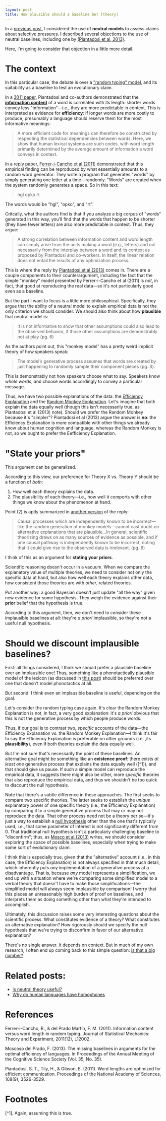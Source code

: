 ```yaml
---
layout: post
title: How plausible should a baseline be? [theory]
---
```


In a [previous post](https://seantrott.github.io/neutral/), I considered the use of **neutral models** to assess claims about selective pressures. I described several objections to the use of neutral baselines, including one by [(Piantadosi et al, 2013)](https://arxiv.org/pdf/1307.6726.pdf).

Here, I'm going to consider that objection in a little more detail.

# The context

In this particular case, the debate is over a ["random typing" model](https://en.wikipedia.org/wiki/Infinite_monkey_theorem), and its suitability as a baseilne to test an evolutionary claim. 

In a [2011 paper](https://www.pnas.org/content/108/9/3526.short), Piantadosi and co-authors demonstrated that the [**information content**](https://en.wikipedia.org/wiki/Information_content) of a word is correlated with its length: shorter words convey less "information"––i.e., they are more predictable in context. This is interpreted as evidence for **efficiency**: if longer words are more costly to produce, presumably a language should reserve them for the most informative meanings:

> A more efficient code for meanings can therefore be constructed by respecting the statistical dependencies between words. Here, we show that human lexical systems are such codes,
with word length primarily determined by the average amount of information a word conveys in context.

In a reply paper, [Ferrer-i-Cancho et al (2011)](https://arxiv.org/pdf/1209.1751.pdf) demonstrated that this empirical finding can be reproduced by what essentially amounts to a random word generator. They write a program that generates "words" by simply generating one letter at a time––randomly. "Words" are created when the system randomly generates a space. So in this text:

> hgl opko rt

The words would be "hgl", "opko", and "rt".

Critcally, what the authors find is that if you analyze a big corpus of "words" generated in this way, you'll find that the words that happen to be shorter (they have fewer letters) are also more predictable in context. Thus, they argue:

> A strong correlation between information content and word length can simply arise from the units making a word (e.g., letters) and not necessarily from the interplay between a word and its context as proposed by Piantadosi and co-workers. In itself, the linear relation does not entail the results of any optimization process.

This is where the reply by [Piantadosi et al (2013)](https://arxiv.org/pdf/1307.6726.pdf) comes in. There are a couple components to their counterargument, including the fact that the simple "monkey" model presented by Ferrer-i-Cancho et al (2011) is *not*, in fact, that good at reproducing the real data––so it's not particularly good even as a baseline. 

But the part I want to focus is a little more philosophical. Specifically, they argue that the ability of a neutral model to explain empirical data is not the only criterion we should consider. We should also think about how **plausible** that neutral model is: 

> It is not informative to show that other assumptions could also lead to the observed behavior, if those other assumptions are demonstrably not at play (pg. 6)

As the authors point out, this "monkey model" has a pretty weird implicit theory of how speakers speak: 

> The model’s generative process assumes that words are created by just happening to randomly sample their component pieces (pg. 3).

This is demonstrably not how speakers choose what to say. Speakers know *whole words*, and choose words accordingly to convey a particular message. 

Thus, we have two possible explanations of the data: the [Efficiency Explanation](https://arxiv.org/pdf/1307.6726.pdf) and the [Random Monkey Explanation](https://arxiv.org/pdf/1209.1751.pdf). Let's imagine that both explain the data equally well (though this isn't necessarily true, as Piantadosi et al (2013) note). Should we prefer the Random Monkey because it's "simpler"? Piantadosi et al (2013) argue the answer is **no**: the Efficiency Explanation is more compatible with other things we already know about human cognition and language, whereas the Random Monkey is not, so we ought to prefer the Eefficiency Explanation.

# "State your priors"

This argument can be generalized.

According to this view, our preference for Theory X vs. Theory Y should be a function of *both*:

1. How well each theory explains the data.  
2. The plausibility of each theory––i.e., how well it comports with other things we know about the phenomenon at hand.

Point (2) is aptly summarized in [another version](https://d1wqtxts1xzle7.cloudfront.net/30764547/__Information_content_versus_word_length_in_natural_language-with-cover-page-v2.pdf?Expires=1629307763&Signature=TBA1wBqbtwC~FN7j5nrg1UuADxp-FVcGwpPCp4ARd9PZ4oXSP63L~hqRYPINBPAAQ2-Oq2wmhZG3gtNoIRc5br74nI5ONlXZp-HHXp40m6i62CrhR8LpscISnmsfyW7b6firFXxhDWQ-k5QpEH4Fbef3mctx9DgEkijD87wCKNBy5NPz0CgNUEvRvIXIXJuoEUxpEHzv5Ar6RsS8U9fHCoyx1S89EBjfp-T72iIfUZ5fmkggxFO0tYFCSFrScin4NuI71ssiZ4mmRa2SEhaMuIoMoym63b1mA990BBl4jsY8dFQ5wymTMCtT74HPThUdJlvUzKrhWyIbFlli911kcw__&Key-Pair-Id=APKAJLOHF5GGSLRBV4ZA) of the reply: 

>  Causal processes which are independently known to be incorrect—like the random generation of monkey models—cannot cast doubt on alternative explanations that are plausible...In general, scientific theorizing draws on as many sources of evidence as possible, and if one causal pathway is independently known to be
incorrect, noting that it could give rise to the observed data is irrelevant. (pg. 6)

I think of this as an argument for **stating your priors**. 

Scientific reasoning doesn't occur in a vacuum. When we compare the explanatory value of multiple theories, we need to consider not only the specific data at hand, but also how well each theory explains other data, how consistent those theories are with *other*, related theories.

Put another way: a good Bayesian doesn't just update "all the way" given new evidence for some hypothesis. They weigh the evidence against their **prior** belief that the hypothesis is true.

According to this argument, then, we don't need to consider these implausible baselines at all: they're *a priori* implausible, so they're not a useful null hypothesis.

# Should we discount implausible baselines?

First: all things considered, I think we should prefer a plausible baseline over an implausible one! Thus, something like a phonotactically plausible model of the lexicon (as discussed in [this post](https://seantrott.github.io/homophones/)) should be preferred over one that doesn't model phonotactics at all.

But second: I think even an implausible baseline is useful, depending on the goal.

Let's consider the random typing case again. It's clear the Random Monkey Explanation is not, in fact, a very good explanation: it's *a priori* obvious that this is not the generative process by which people produce words.

Thus, if our goal is to contrast two, *specific* accounts of the data––the Efficiency Explanation vs. the Random Monkey Explanation––I think it's fair to say the Efficiency Explanation is preferable on other grounds (i.e. ,its **plausibility**), even if both theories explain the data equally well. 

But I'm not sure that's necessarily the point of these baselines. An alternative goal might be something like an **existence proof**: there exists *at least one* generative process that explains the data equally well ([^1]), and that should give us pause. If such a simple model can reproduce the empirical data, it suggests there might also be other, more *specific* theories that also reproduce the empirical data, and thus we shouldn't be too quick to discount the null hypothesis.

Note that there's a subtle difference in these approaches. The first seeks to compare two specific theories. The latter seeks to establish the *unique* explanatory power of one specific theory (i.e., the Efficiency Explanation) by comparing it to a simple generative process that may or may not reproduce the data. That other process need not be a theory per se––it's just a way to establish a [null hypothesis](https://en.wikipedia.org/wiki/Null_hypothesis) other than the one that's typically used, i.e., that some parameter of interest is not significantly different from 0. That traditional null hypothesis isn't a particularly challenging baseline to "disconfirm"; thus, as [Mosco et al (2013)](https://escholarship.org/content/qt7738n7cz/qt7738n7cz.pdf) writes, we should consider exploring the space of possible baselines, especially when trying to make some sort of evolutionary claim.

I think this is especially true, given that the "alternative" account (i.e., in this case, the Efficiency Explanation) is not always specified in that much detail, which inherently puts *any* implementation of a generative process at a disadvantage. That is, because *any* model represents a simplification, we end up with a situation where we're comparing some simplified model to a verbal theory that doesn't have to make those simplifications––the simplified model will always seem implausible by comparison! I worry that this places an unreasonably high burden of proof on baselines, and interprets them as doing something other than what they're intended to accomplish.

Ultimately, this discussion raises some very interesting questions about the scientific process. What constitutes evidence of a theory? What constitutes an alternative explanation? How rigorously should we specify the null hypothesis that we're trying to disconfirm in favor of our alternative explanation? 

There's no single answer. It depends on context. But in much of my own research, I often end up coming back to this simple question: [is that a big number?](http://www.isthatabignumber.com/)

# Related posts:

- [Is neutral theory useful?](https://seantrott.github.io/neutral/)   
- [Why do human languages have homophones](https://seantrott.github.io/homophones/)


# References



Ferrer-i-Cancho, R., & del Prado Martín, F. M. (2011). Information content versus word length in random typing. Journal of Statistical Mechanics: Theory and Experiment, 2011(12), L12002.

Moscoso del Prado, F. (2013). The missing baselines in arguments for the optimal efficiency of languages. In Proceedings of the Annual Meeting of the Cognitive Science Society (Vol. 35, No. 35).

Piantadosi, S. T., Tily, H., & Gibson, E. (2011). Word lengths are optimized for efficient communication. Proceedings of the National Academy of Sciences, 108(9), 3526-3529.


# Footnotes

[^1]. Again, assuming this is true.